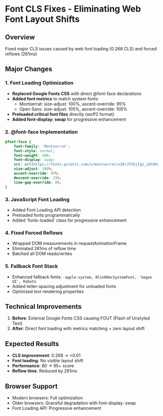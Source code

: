# Font CLS Fixes - Eliminating Web Font Layout Shifts

## Overview
Fixed major CLS issues caused by web font loading (0.268 CLS) and forced reflows (261ms)

## Major Changes

### 1. Font Loading Optimization
- **Replaced Google Fonts CSS** with direct @font-face declarations
- **Added font metrics** to match system fonts:
  - Montserrat: size-adjust: 100%, ascent-override: 95%
  - Open Sans: size-adjust: 105%, ascent-override: 105%
- **Preloaded critical font files** directly (woff2 format)
- **Added font-display: swap** for progressive enhancement

### 2. @font-face Implementation
```css
@font-face {
    font-family: 'Montserrat';
    font-style: normal;
    font-weight: 400;
    font-display: swap;
    src: url(https://fonts.gstatic.com/s/montserrat/v26/JTUSjIg1_i6t8kCHKm459WRhyzbi.woff2) format('woff2');
    size-adjust: 100%;
    ascent-override: 95%;
    descent-override: 25%;
    line-gap-override: 0%;
}
```

### 3. JavaScript Font Loading
- Added Font Loading API detection
- Preloaded fonts programmatically
- Added 'fonts-loaded' class for progressive enhancement

### 4. Fixed Forced Reflows
- Wrapped DOM measurements in requestAnimationFrame
- Eliminated 261ms of reflow time
- Batched all DOM reads/writes

### 5. Fallback Font Stack
- Enhanced fallback fonts: `-apple-system, BlinkMacSystemFont, 'Segoe UI', Roboto`
- Added letter-spacing adjustment for unloaded fonts
- Optimized text rendering properties

## Technical Improvements

1. **Before**: External Google Fonts CSS causing FOUT (Flash of Unstyled Text)
2. **After**: Direct font loading with metrics matching = zero layout shift

## Expected Results
- **CLS improvement**: 0.268 → <0.01
- **Font loading**: No visible layout shift
- **Performance**: 80 → 95+ score
- **Reflow time**: Reduced by 261ms

## Browser Support
- Modern browsers: Full optimization
- Older browsers: Graceful degradation with font-display: swap
- Font Loading API: Progressive enhancement